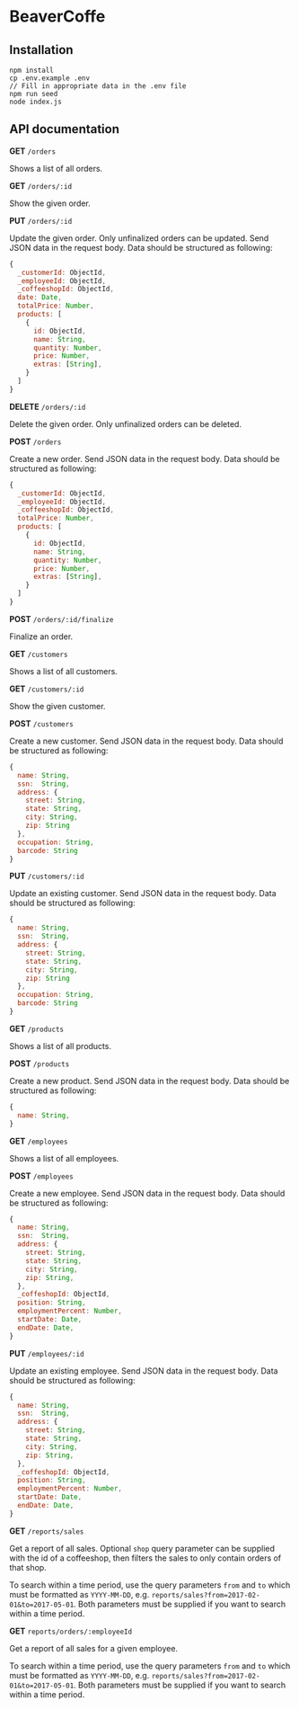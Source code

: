 # BeaverCoffe

## Installation

```
npm install
cp .env.example .env
// Fill in appropriate data in the .env file
npm run seed
node index.js
```

## API documentation

**GET** `/orders`

Shows a list of all orders.

**GET** `/orders/:id`

Show the given order.

**PUT** `/orders/:id`

Update the given order. Only unfinalized orders can be updated. Send JSON data in the request body. Data should be structured as following:

```js
{
  _customerId: ObjectId,
  _employeeId: ObjectId,
  _coffeeshopId: ObjectId,
  date: Date,
  totalPrice: Number,
  products: [
    {
      id: ObjectId,
      name: String,
      quantity: Number,
      price: Number,
      extras: [String],
    }
  ]
}
```

**DELETE** `/orders/:id`

Delete the given order. Only unfinalized orders can be deleted.

**POST** `/orders`

Create a new order. Send JSON data in the request body. Data should be structured as following:

```js
{
  _customerId: ObjectId,
  _employeeId: ObjectId,
  _coffeeshopId: ObjectId,
  totalPrice: Number,
  products: [
    {
      id: ObjectId,
      name: String,
      quantity: Number,
      price: Number,
      extras: [String],
    }
  ]
}
```

**POST** `/orders/:id/finalize`

Finalize an order.

**GET** `/customers`

Shows a list of all customers.

**GET** `/customers/:id`

Show the given customer.

**POST** `/customers`

Create a new customer.  Send JSON data in the request body. Data should be structured as following:

```js
{
  name: String,
  ssn:  String,
  address: {
    street: String,
    state: String,
    city: String,
    zip: String
  },
  occupation: String,
  barcode: String
}
```

**PUT** `/customers/:id`

Update an existing customer. Send JSON data in the request body. Data should be structured as following:

```js
{
  name: String,
  ssn:  String,
  address: {
    street: String,
    state: String,
    city: String,
    zip: String
  },
  occupation: String,
  barcode: String
}
```

**GET** `/products`

Shows a list of all products.

**POST** `/products`

Create a new product. Send JSON data in the request body. Data should be structured as following:

```js
{
  name: String,
}
```

**GET** `/employees`

Shows a list of all employees.

**POST** `/employees`

Create a new employee. Send JSON data in the request body. Data should be structured as following:

```js
{
  name: String,
  ssn:  String,
  address: {
    street: String,
    state: String,
    city: String,
    zip: String,
  },
  _coffeshopId: ObjectId,
  position: String,
  employmentPercent: Number,
  startDate: Date,
  endDate: Date,
}
```

**PUT** `/employees/:id`

Update an existing employee. Send JSON data in the request body. Data should be structured as following:

```js
{
  name: String,
  ssn:  String,
  address: {
    street: String,
    state: String,
    city: String,
    zip: String,
  },
  _coffeshopId: ObjectId,
  position: String,
  employmentPercent: Number,
  startDate: Date,
  endDate: Date,
}
```

**GET** `/reports/sales`

Get a report of all sales. Optional `shop` query parameter can be supplied with the id of a coffeeshop, then filters the sales to only contain orders of that shop.

To search within a time period, use the query parameters `from` and `to` which must be formatted as `YYYY-MM-DD`, e.g. `reports/sales?from=2017-02-01&to=2017-05-01`. Both parameters must be supplied if you want to search within a time period.

**GET** `reports/orders/:employeeId`

Get a report of all sales for a given employee.

To search within a time period, use the query parameters `from` and `to` which must be formatted as `YYYY-MM-DD`, e.g. `reports/sales?from=2017-02-01&to=2017-05-01`. Both parameters must be supplied if you want to search within a time period.
